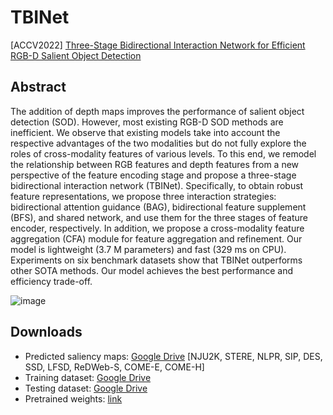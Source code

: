 # TBINet
[ACCV2022] [Three-Stage Bidirectional Interaction Network for Efficient RGB-D Salient Object Detection](https://openaccess.thecvf.com/content/ACCV2022/papers/Wang_Three-Stage_Bidirectional_Interaction_Network_for_Efficient_RGB-D_Salient_Object_Detection_ACCV_2022_paper.pdf)

## Abstract
The addition of depth maps improves the performance of salient object detection (SOD). However, most existing RGB-D SOD methods are inefficient. We observe that existing models take into account the respective advantages of the two modalities but do not fully explore the roles of cross-modality features of various levels. To this end, we remodel the relationship between RGB features and depth features from a new perspective of the feature encoding stage and propose a three-stage bidirectional interaction network (TBINet). Specifically, to obtain robust feature representations, we propose three interaction strategies: bidirectional attention guidance (BAG), bidirectional feature supplement (BFS), and shared network, and use them for the three stages of feature encoder, respectively. In addition, we propose a cross-modality feature aggregation (CFA) module for feature aggregation and refinement. Our model is lightweight (3.7 M parameters) and fast (329 ms on CPU). Experiments on six benchmark datasets show that TBINet outperforms other SOTA methods. Our model achieves the best performance and efficiency trade-off.

![image](https://user-images.githubusercontent.com/86772240/222141709-62ef796f-dca1-480c-a7b4-30213af8d198.png)

## Downloads
* Predicted saliency maps: [Google Drive](https://drive.google.com/file/d/112MHD1op2iIsFtgdNldz4WvcfNCupLsr/view?usp=sharing) [NJU2K, STERE, NLPR, SIP, DES, SSD, LFSD, ReDWeb-S, COME-E, COME-H] 
* Training dataset: [Google Drive](https://drive.google.com/file/d/1Orss85k3wEUgDhItwT1goEN6WQFA1SOw/view?usp=sharing)
* Testing dataset: [Google Drive](https://drive.google.com/file/d/1sWJqCg2dAKSSkfrvB7zkwwsW6Ybd4Gd1/view?usp=sharing)
* Pretrained weights: [link](https://github.com/AWORKERINKIKIMORE/TBINet/raw/main/TBINet.pth)

